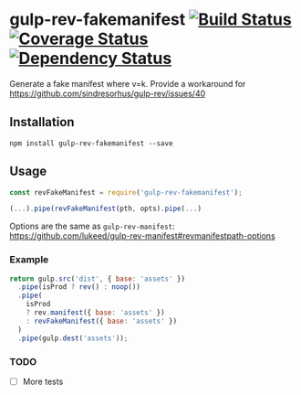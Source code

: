 # gulp-rev-fakemanifest [![Build Status](https://travis-ci.org/aslafy-z/gulp-rev-fakemanifest.svg?branch=master)](https://travis-ci.org/aslafy-z/gulp-rev-fakemanifest) [![Coverage Status](https://coveralls.io/repos/aslafy-z/gulp-rev-fakemanifest/badge.svg?branch=master&service=github)](https://coveralls.io/github/aslafy-z/gulp-rev-fakemanifest?branch=master) [![Dependency Status](https://david-dm.org/aslafy-z/gulp-rev-fakemanifest.svg)](https://david-dm.org/aslafy-z/gulp-rev-fakemanifest)

Generate a fake manifest where v=k. Provide a workaround for https://github.com/sindresorhus/gulp-rev/issues/40


## Installation

```
npm install gulp-rev-fakemanifest --save
```


## Usage

```javascript
const revFakeManifest = require('gulp-rev-fakemanifest');

(...).pipe(revFakeManifest(pth, opts).pipe(...)
```

Options are the same as `gulp-rev-manifest`: https://github.com/lukeed/gulp-rev-manifest#revmanifestpath-options

### Example

	
```javascript
return gulp.src('dist', { base: 'assets' })
  .pipe(isProd ? rev() : noop())
  .pipe(
    isProd
    ? rev.manifest({ base: 'assets' })
    : revFakeManifest({ base: 'assets' })
  )
  .pipe(gulp.dest('assets'));
```

### TODO

- [ ] More tests
